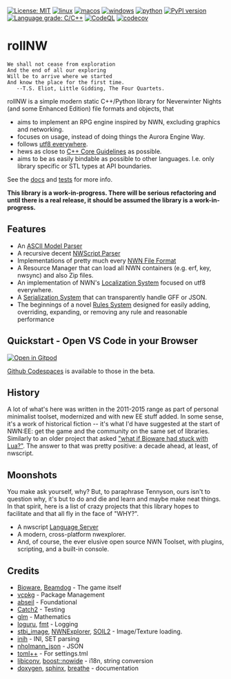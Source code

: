 [![License: MIT](https://img.shields.io/badge/License-MIT-yellow.svg)](https://opensource.org/licenses/MIT)
[![linux](https://github.com/jd28/rollnw/actions/workflows/linux.yml/badge.svg)](https://github.com/jd28/rollnw/actions?query=workflow%3Alinux)
[![macos](https://github.com/jd28/rollnw/actions/workflows/macos.yml/badge.svg)](https://github.com/jd28/rollnw/actions?query=workflow%3Amacos)
[![windows](https://github.com/jd28/rollnw/actions/workflows/windows.yml/badge.svg)](https://github.com/jd28/rollnw/actions?query=workflow%3Awindows)
[![python](https://github.com/jd28/rollnw/actions/workflows/python.yml/badge.svg)](https://github.com/jd28/rollnw/actions?query=workflow%3Apython)
[![PyPI version](https://badge.fury.io/py/rollnw.svg)](https://badge.fury.io/py/rollnw)
[![Language grade: C/C++](https://img.shields.io/lgtm/grade/cpp/g/jd28/rollnw.svg?logo=lgtm&logoWidth=18)](https://lgtm.com/projects/g/jd28/rollnw/context:cpp)
[![CodeQL](https://github.com/jd28/rollnw/actions/workflows/codeql-analysis.yml/badge.svg)](https://github.com/jd28/rollnw/actions/workflows/codeql-analysis.yml)
[![codecov](https://codecov.io/gh/jd28/rollnw/branch/main/graph/badge.svg?token=79PNROEEUU)](https://codecov.io/gh/jd28/rollnw)

# rollNW

```
We shall not cease from exploration
And the end of all our exploring
Will be to arrive where we started
And know the place for the first time.
   --T.S. Eliot, Little Gidding, The Four Quartets.
```

rollNW is a simple modern static C++/Python library for Neverwinter Nights (and some Enhanced Edition) file formats and objects, that

- aims to implement an RPG engine inspired by NWN, excluding graphics and networking.
- focuses on usage, instead of doing things the Aurora Engine Way.
- follows [utf8 everywhere](https://utf8everywhere.org/).
- hews as close to [C++ Core Guidelines](https://isocpp.github.io/CppCoreGuidelines/CppCoreGuidelines) as possible.
- aims to be as easily bindable as possible to other languages.  I.e. only library specific or STL types at API boundaries.

See the [docs](https://jd28.github.io/rollnw/) and [tests](https://github.com/jd28/rollnw/tree/main/tests) for more info.

**This library is a work-in-progress.  There will be serious refactoring and until there is a real release, it should be assumed the library is a work-in-progress.**

## Features

- An [ASCII Model Parser](https://jd28.github.io/rollnw/structure/model.html)
- A recursive decent [NWScript Parser](https://jd28.github.io/rollnw/structure/script.html)
- Implementations of pretty much every [NWN File Format](https://jd28.github.io/rollnw/structure/formats.html)
- A Resource Manager that can load all NWN containers (e.g. erf, key, nwsync) and also Zip files.
- An implementation of NWN's [Localization System](https://jd28.github.io/rollnw/structure/i18n.html) focused on
  utf8 everywhere.
- A [Serialization System](https://jd28.github.io/rollnw/structure/serialization.html) that can transparently
  handle GFF or JSON.
- The beginnings of a novel [Rules System](https://jd28.github.io/rollnw/structure/rules.html) designed for
  easily adding, overriding, expanding, or removing any rule and reasonable performance

## Quickstart - Open VS Code in your Browser

[![Open in Gitpod](https://gitpod.io/button/open-in-gitpod.svg)](https://gitpod.io/#https://github.com/jd28/rollnw)

[Github Codespaces](https://github.com/features/codespaces) is available to those in the beta.

## History

A lot of what's here was written in the 2011-2015 range as part of personal minimalist toolset, modernized and with new EE stuff added.  In some sense, it's a work of historical fiction -- it's what I'd have suggested at the start of NWN:EE: get the game and the community on the same set of libraries.  Similarly to an older project that asked ["what if Bioware had stuck with Lua?"](https://solstice.readthedocs.io/en/latest/).  The answer to that was pretty positive: a decade ahead, at least, of nwscript.

## Moonshots

You make ask yourself, why?  But, to paraphrase Tennyson, ours isn't to question why, it's but to do and die and learn and maybe make neat things.  In that spirit, here is a list of crazy projects that this library hopes to facilitate and that all fly in the face of "WHY?".

* A nwscript [Language Server](https://en.wikipedia.org/wiki/Language_Server_Protocol)
* A modern, cross-platform nwexplorer.
* And, of course, the ever elusive open source NWN Toolset, with plugins, scripting, and a built-in console.

## Credits

- [Bioware](https://bioware.com), [Beamdog](https://beamdog.com) - The game itself
- [vcpkg](https://github.com/microsoft/vcpkg) - Package Management
- [abseil](https://abseil.io/) - Foundational
- [Catch2](https://github.com/catchorg/Catch2) - Testing
- [glm](https://www.opengl.org/sdk/libs/GLM/) - Mathematics
- [loguru](https://github.com/emilk/loguru), [fmt](https://github.com/fmtlib/fmt) - Logging
- [stbi_image](https://github.com/nothings/stb), [NWNExplorer](https://github.com/virusman/nwnexplorer), [SOIL2](https://github.com/SpartanJ/SOIL2/) - Image/Texture loading.
- [inih](https://github.com/benhoyt/inih) - INI, SET parsing
- [nholmann_json](https://github.com/nlohmann/json) - JSON
- [toml++](https://github.com/marzer/tomlplusplus/) - For settings.tml
- [libiconv](https://www.gnu.org/software/libiconv/), [boost::nowide](https://github.com/boostorg/nowide) - i18n, string conversion
- [doxygen](https://doxygen.nl/), [sphinx](https://www.sphinx-doc.org/en/master/), [breathe](https://breathe.readthedocs.io/en/latest/) - documentation
